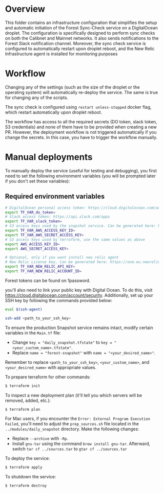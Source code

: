 # Overview

This folder contains an infrastructure configuration that simplifies the setup and automatic initiation of the Forest Sync-Check service on a DigitalOcean droplet. The configuration is specifically designed to perform sync checks on both the Calibnet and Mainnet networks. It also sends notifications to the Forest Slack notification channel. Moreover, the sync check service is configured to automatically restart upon droplet reboot, and the New Relic Infrastructure agent is installed for monitoring purposes

# Workflow

Changing any of the settings (such as the size of the droplet or the operating
system) will automatically re-deploy the service. The same is true for changing
any of the scripts.

The sync check is configured using `restart unless-stopped` docker flag, 
which restart automatically upon droplet reboot.

The workflow has access to all the required secrets (DO token, slack token, S3
credentials) and none of them have to be provided when creating a new PR.
However, the deployment workflow is not triggered automatically if you change
the secrets. In this case, you have to trigger the workflow manually.

# Manual deployments

To manually deploy the service (useful for testing and debugging), you first
need to set the following environment variables (you will be prompted later if
you don't set these variables):

## Required environment variables

```bash
# DigitalOcean personal access token: https://cloud.digitalocean.com/account/api/tokens
export TF_VAR_do_token=
# Slack access token: https://api.slack.com/apps
export TF_VAR_slack_token=
# S3 access keys used by the snapshot service. Can be generated here: https://cloud.digitalocean.com/account/api/spaces
export TF_VAR_AWS_ACCESS_KEY_ID=
export TF_VAR_AWS_SECRET_ACCESS_KEY=
# S3 access keys used by terraform, use the same values as above
export AWS_ACCESS_KEY_ID=
export AWS_SECRET_ACCESS_KEY=

# Optional, only if you want install new relic agent
# New Relic License key, Can be generated here: https://one.eu.newrelic.com/admin-portal/api-keys/home
export TF_VAR_NEW_RELIC_API_KEY=
export TF_VAR_NEW_RELIC_ACCOUNT_ID=
```

Forest tokens can be found on 1password.

you'll also need to link your public key with Digital Ocean. To do this, visit https://cloud.digitalocean.com/account/security. Additionally, set up your SSH key by following the commands provided below:

```bash
eval $(ssh-agent)

ssh-add <path_to_your_ssh_key>
```

To ensure the production Snapshot service remains intact, modify certain variables in the `Main.tf` file:

- Change `key = "daily_snapshot.tfstate"` to `key = "<your_custom_name>.tfstate"`.
- Replace `name = "forest-snapshot"` with `name = "<your_desired_name>"`.

Remember to replace `<path_to_your_ssh_key>`, `<your_custom_name>`, and `<your_desired_name>` with appropriate values.

To prepare terraform for other commands:
```bash
$ terraform init
```

To inspect a new deployment plan (it'll tell you which servers will be removed,
added, etc.):
```bash
$ terraform plan
```
For Mac users, if you encounter the `Error: External Program Execution Failed`, you'll need to adjust the `prep_sources.sh` file located in the `../modules/daily_snapshot` directory. Make the following changes:

- Replace `--archive` with `-Rp`.
- Install `gnu-tar` using the command `brew install gnu-tar`. Afterward, switch `tar cf ../sources.tar` to `gtar cf ../sources.tar`

To deploy the service:
```bash
$ terraform apply
```

To shutdown the service:
```bash
$ terraform destroy
```
